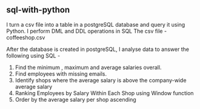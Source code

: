 ## sql-with-python

I turn a csv file into a table in a postgreSQL database and query it using Python.
I perform DML and DDL operations in SQL
The csv file - coffeeshop.csv

After the database is created in postgreSQL, I analyse data to answer the following using SQL -
1. Find the minimum , maximum and average salaries overall.
2. Find employees with missing emails.
3. Identify shops where the average salary is above the company-wide average salary
4. Ranking Employees by Salary Within Each Shop using Window function
5. Order by the average salary per shop ascending
